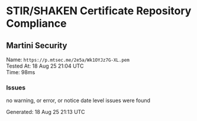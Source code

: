 # STIR/SHAKEN Certificate Repository Compliance

## Martini Security

Name: `https://p.mtsec.me/2e5a/Wk1OYJz7G-XL.pem`\
Tested At: 18 Aug 25 21:04 UTC\
Time: 98ms

### Issues

no warning, or error, or notice date level issues were found

Generated: 18 Aug 25 21:13 UTC